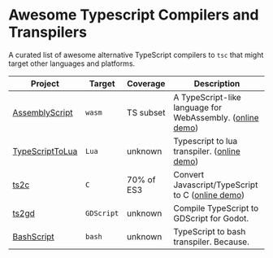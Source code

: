 # Awesome Typescript Compilers and Transpilers
A curated list of awesome alternative TypeScript compilers to `tsc` that might target other languages and platforms.


| Project | Target | Coverage | Description |
|-        |-       |         -|            -|
| [AssemblyScript](https://github.com/AssemblyScript/assemblyscript) | `wasm` | TS subset | A TypeScript-like language for WebAssembly. ([online demo](https://assemblyscript.org/)) |
| [TypeScriptToLua](https://github.com/TypeScriptToLua/TypeScriptToLua) | `Lua` | unknown | Typescript to lua transpiler. ([online demo](https://typescripttolua.github.io/play/)) |
| [ts2c](https://github.com/andrei-markeev/ts2c)                          | `C`   | 70% of ES3 | Convert Javascript/TypeScript to C ([online demo](https://andrei-markeev.github.io/ts2c/)) |
| [ts2gd](https://github.com/johnfn/ts2gd)                                | `GDScript` | unknown | Compile TypeScript to GDScript for Godot.
| [BashScript](https://github.com/niieani/bashscript)                   | `bash` | unknown | TypeScript to bash transpiler. Because.